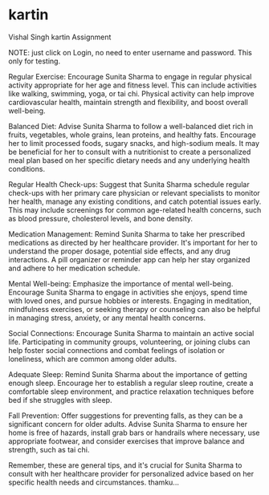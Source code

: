 # kartin
Vishal Singh
kartin Assignment

NOTE: just click on Login, no need to enter username and password. This only for testing.

Regular Exercise: Encourage Sunita Sharma to engage in regular physical activity appropriate for her age and fitness level. This can include activities like walking, swimming, yoga, or tai chi. Physical activity can help improve cardiovascular health, maintain strength and flexibility, and boost overall well-being.

Balanced Diet: Advise Sunita Sharma to follow a well-balanced diet rich in fruits, vegetables, whole grains, lean proteins, and healthy fats. Encourage her to limit processed foods, sugary snacks, and high-sodium meals. It may be beneficial for her to consult with a nutritionist to create a personalized meal plan based on her specific dietary needs and any underlying health conditions.

Regular Health Check-ups: Suggest that Sunita Sharma schedule regular check-ups with her primary care physician or relevant specialists to monitor her health, manage any existing conditions, and catch potential issues early. This may include screenings for common age-related health concerns, such as blood pressure, cholesterol levels, and bone density.

Medication Management: Remind Sunita Sharma to take her prescribed medications as directed by her healthcare provider. It's important for her to understand the proper dosage, potential side effects, and any drug interactions. A pill organizer or reminder app can help her stay organized and adhere to her medication schedule.

Mental Well-being: Emphasize the importance of mental well-being. Encourage Sunita Sharma to engage in activities she enjoys, spend time with loved ones, and pursue hobbies or interests. Engaging in meditation, mindfulness exercises, or seeking therapy or counseling can also be helpful in managing stress, anxiety, or any mental health concerns.

Social Connections: Encourage Sunita Sharma to maintain an active social life. Participating in community groups, volunteering, or joining clubs can help foster social connections and combat feelings of isolation or loneliness, which are common among older adults.

Adequate Sleep: Remind Sunita Sharma about the importance of getting enough sleep. Encourage her to establish a regular sleep routine, create a comfortable sleep environment, and practice relaxation techniques before bed if she struggles with sleep.

Fall Prevention: Offer suggestions for preventing falls, as they can be a significant concern for older adults. Advise Sunita Sharma to ensure her home is free of hazards, install grab bars or handrails where necessary, use appropriate footwear, and consider exercises that improve balance and strength, such as tai chi.

Remember, these are general tips, and it's crucial for Sunita Sharma to consult with her healthcare provider for personalized advice based on her specific health needs and circumstances. thamku...
